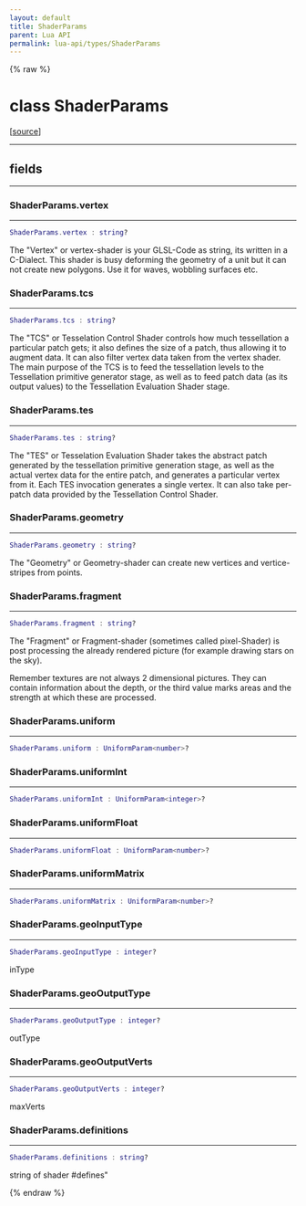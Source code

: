 ```yaml
---
layout: default
title: ShaderParams
parent: Lua API
permalink: lua-api/types/ShaderParams
---
```


{% raw %}

# class ShaderParams





[<a href="https://github.com/rhys-vdw/RecoilEngine/blob/39a0440f8b3d03a340a3db9cfeb2e589c3e7d595/rts/Lua/LuaShaders.cpp#L570-L619" target="_blank">source</a>]







---



## fields
---

### ShaderParams.vertex
---
```lua
ShaderParams.vertex : string?
```



The "Vertex" or vertex-shader is your GLSL-Code as string, its written in a
C-Dialect.  This shader is busy deforming the geometry of a unit but it can
not create new polygons. Use it for waves, wobbling surfaces etc.








### ShaderParams.tcs
---
```lua
ShaderParams.tcs : string?
```



The "TCS" or Tesselation Control Shader controls how much tessellation a
particular patch gets; it also defines the size of a patch, thus allowing it
to augment data. It can also filter vertex data taken from the vertex shader.
The main purpose of the TCS is to feed the tessellation levels to the
Tessellation primitive generator stage, as well as to feed patch data (as its
output values) to the Tessellation Evaluation Shader stage.








### ShaderParams.tes
---
```lua
ShaderParams.tes : string?
```



The "TES" or Tesselation Evaluation Shader takes the abstract patch generated
by the tessellation primitive generation stage, as well as the actual vertex
data for the entire patch, and generates a particular vertex from it. Each
TES invocation generates a single vertex. It can also take per-patch data
provided by the Tessellation Control Shader.








### ShaderParams.geometry
---
```lua
ShaderParams.geometry : string?
```



The "Geometry" or Geometry-shader can create new vertices and vertice-stripes
from points.








### ShaderParams.fragment
---
```lua
ShaderParams.fragment : string?
```



The "Fragment" or Fragment-shader (sometimes called pixel-Shader) is post
processing the already rendered picture (for example drawing stars on the
sky).

Remember textures are not always 2 dimensional pictures. They can contain
information about the depth, or the third value marks areas and the strength
at which these are processed.








### ShaderParams.uniform
---
```lua
ShaderParams.uniform : UniformParam<number>?
```










### ShaderParams.uniformInt
---
```lua
ShaderParams.uniformInt : UniformParam<integer>?
```










### ShaderParams.uniformFloat
---
```lua
ShaderParams.uniformFloat : UniformParam<number>?
```










### ShaderParams.uniformMatrix
---
```lua
ShaderParams.uniformMatrix : UniformParam<number>?
```










### ShaderParams.geoInputType
---
```lua
ShaderParams.geoInputType : integer?
```



inType








### ShaderParams.geoOutputType
---
```lua
ShaderParams.geoOutputType : integer?
```



outType








### ShaderParams.geoOutputVerts
---
```lua
ShaderParams.geoOutputVerts : integer?
```



maxVerts








### ShaderParams.definitions
---
```lua
ShaderParams.definitions : string?
```



string of shader #defines"










{% endraw %}